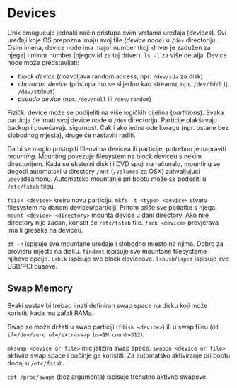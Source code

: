 # Devices

Unix omogućuje jednaki način pristupa svim vrstama uređaja (*devices*). Svi uređaji koje OS prepozna imaju svoj file (*device node*) u `/dev` directoriju. Osim imena, device node ima major number (koji driver je zadužen za njega) i minor number (njegov id za taj driver). `ls -l` za više detalja. Device node može predstavljati:
* *block device* (dozvoljava random access, npr. `/dev/sda` za disk)
* *character device* (pristupa mu se slijedno kao streamu, npr. `/dev/fd/0` tj. `/dev/stdout`)
* *pseudo device* (npr. `/dev/null` ili `/dev/random`)

Fizički device može se podijeliti na više logičkih cijelina (*partitions*). Svaka particija će imati svoj device node u `/dev` directoriju. Particije olakšavaju backup i povećavaju sigurnost. Čak i ako jedna ode kvragu (npr. ostane bez slobodnog mjesta), druge će nastaviti raditi.

Da bi se moglo pristupiti fileovima devicea ili particije, potrebno je napraviti *mounting*. Mounting povezuje filesystem na block deviceu s nekim directorijem. Kada se eksterni disk ili DVD spoji na računalo, mounting se dogodi automatski u directory `/mnt` (`/Volumes` za OSX) zahvaljujući `udevd`deamonu. Automatsko mountanje pri bootu može se podesiti u `/etc/fstab` fileu.

`fdisk <device>` kreira novu particiju.
`mkfs -t <type> <device>` stvara filesystem na danom deviceu/particiji. Pritom briše sve podatke s njega.
`mount <device> <directory>` mounta device u dani directory. Ako nije directory nije zadan, koristit će `/etc/fstab` file.
`fsck <device>` provjerava ima li grešaka na deviceu.

`df -h` ispisuje sve mountane uređaje i slobodno mjesto na njima. Dobro za provjeru mjesta na disku.
`findmnt` ispisuje sve mountane filesysteme i njihove opcije.
`lsblk` ispisuje sve block deviceove.
`lsbusb`/`lspci` ispisuje sve USB/PCI busove.

## Swap Memory

Svaki sustav bi trebao imati definiran swap space na disku koji može koristiti kada mu zafali RAMa.

Swap se može držati u swap particiji (`fdisk <device>`) ili u swap fileu (`dd if=/dev/zero of=/extraswap bs=1M count=512`).

`mkswap <device or file>` inicijalizira swap space.
`swapon <device or file>` aktivira swap space i počinje ga koristiti. Za automatsko aktiviranje pri bootu dodaj u `/etc/fstab`.

`cat /proc/swaps` (bez argumenta) ispisuje trenutno aktivne swapove.
